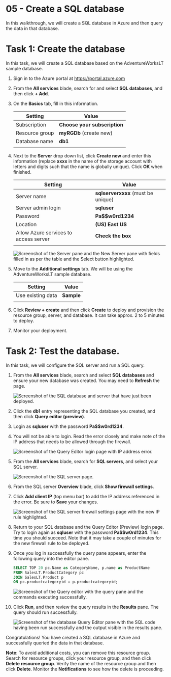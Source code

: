 # 05 - Create a SQL database

In this walkthrough, we will create a SQL database in Azure and then query the data in that database.

# Task 1: Create the database

In this task, we will create a SQL database based on the AdventureWorksLT sample database. 

1. Sign in to the Azure portal at <a href="https://portal.azure.com" target="_blank"><span style="color: #0066cc;" color="#0066cc">https://portal.azure.com</span></a>

2. From the **All services** blade, search for and select **SQL databases**, and then click **+ Add**. 

3. On the **Basics** tab, fill in this information.  

    | Setting | Value | 
    | --- | --- |
    | Subscription | **Choose your subscription** |
    | Resource group | **myRGDb** (create new) |
    | Database name| **db1** | 
    | | |

3. Next to the **Server** drop down list, click **Create new** and enter this information (replace **xxxx** in the name of the storage account with letters and digits such that the name is globally unique). Click **OK** when finished.

    | Setting | Value | 
    | --- | --- |
    | Server name | **sqlserverxxxx** (must be unique) | 
    | Server admin login | **sqluser** |
    | Password | **Pa$$w0rd1234** |
    | Location | **(US) East US** |
    | Allow Azure services to access server | **Check the box** |
    | | |

   ![Screenshot of the Server pane and the New Server pane with fields filled in as per the table and the Select button highlighted.](../images/0501.png)

4. Move to the **Additional settings** tab. We will be using the AdventureWorksLT sample database.

    | Setting | Value | 
    | --- | --- |
    | Use existing data | **Sample** | 
    | | |

5. Click **Review + create** and then click **Create** to deploy and provision the resource group, server, and database. It can take approx. 2 to 5 minutes to deploy.

6. Monitor your deployment. 

# Task 2: Test the database.

In this task, we will configure the SQL server and run a SQL query. 

1. From the **All services** blade, search and select **SQL databases** and ensure your new database was created. You may need to **Refresh** the page.

    ![Screenshot of the SQL database and server that have just been deployed.](../images/0502.png)

2. Click the **db1** entry representing the SQL database you created, and then click **Query editor (preview)**.

3. Login as **sqluser** with the password **Pa$$w0rd1234**.

4. You will not be able to login. Read the error closely and make note of the IP address that needs to be allowed through the firewall. 

    ![Screenshot of the Query Editor login page with IP address error.](../images/0503.png)

5. From the **All services** blade, search for **SQL servers**, and select your SQL server. 

    ![Screenshot of the SQL server page.](../images/0504.png)

6. From the SQL server **Overview** blade, click **Show firewall settings**.

7. Click **Add client IP** (top menu bar) to add the IP address referenced in the error. Be sure to **Save** your changes. 

    ![Screenshot of the SQL server firewall settings page with the new IP rule highlighted.](../images/0506.png)

8. Return to your SQL database and the Query Editor (Preview) login page. Try to login again as **sqluser** with the password **Pa$$w0rd1234**. This time you should succeed. Note that it may take a couple of minutes for the new firewall rule to be deployed. 

9. Once you log in successfully the query pane appears, enter the following query into the editor pane.

    ```SQL
    SELECT TOP 20 pc.Name as CategoryName, p.name as ProductName
    FROM SalesLT.ProductCategory pc
    JOIN SalesLT.Product p
    ON pc.productcategoryid = p.productcategoryid;
    ```

    ![Screenshot of the Query editor with the query pane and the commands executing successfully.](../images/0507.png)

10. Click **Run**, and then review the query results in the **Results** pane. The query should run successfully.

    ![Screenshot of the database Query Editor pane with the SQL code having been run successfully and the output visible in the results pane.](../images/0508.png)

Congratulations! You have created a SQL database in Azure and successfully queried the data in that database.

**Note**: To avoid additional costs, you can remove this resource group. Search for resource groups, click your resource group, and then click **Delete resource group**. Verify the name of the resource group and then click **Delete**. Monitor the **Notifications** to see how the delete is proceeding.
